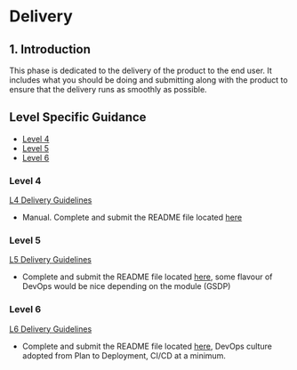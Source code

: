 # Delivery <!-- omit in toc -->

## 1. Introduction

This phase is dedicated to the delivery of the product to the end user. It includes what you should be doing and submitting along with the product to ensure that the delivery runs as smoothly as possible. 

## Level Specific Guidance

- [Level 4](#level-4)
- [Level 5](#level-5-tbd)
- [Level 6](#level-6)

### Level 4 
[L4 Delivery Guidelines](/deployment-delivery/level-4/level-4-delivery-guidelines.md)
- Manual. Complete and submit the README file located [here](README_Template.md)

### Level 5
[L5 Delivery Guidelines](/deployment-delivery/level-5/level-5-delivery-guidelines.md)
- Complete and submit the README file located [here](README_Template.md), some flavour of DevOps would be nice depending on the module (GSDP)

### Level 6
[L6 Delivery Guidelines](/deployment-delivery/level-6/level-6-delivery-guidelines.md)
- Complete and submit the README file located [here](README_Template.md), DevOps culture adopted from Plan to Deployment, CI/CD at a minimum.
